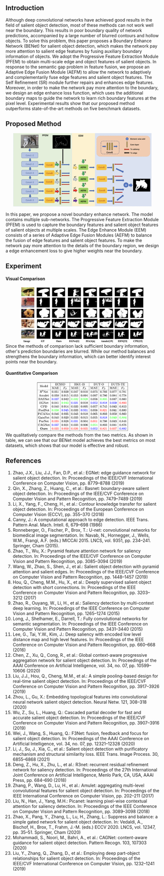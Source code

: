 ## Introduction
Although deep convolutional networks have achieved good results in the field of salient object detection, most of these methods can not work well near the boundary. This results in poor boundary quality of network predictions, accompanied by a large number of blurred contours and hollow objects. To solve this problem, this paper proposes a Boundary Enhance Network (BENet) for salient object detection, which makes the network pay more attention to salient edge features by fusing auxiliary boundary information of objects. We adopt the Progressive Feature Extraction Module (PFEM) to obtain multi-scale edge and object features of salient objects. In response to the semantic gap problem in feature fusion, we propose an Adaptive Edge Fusion Module (AEFM) to allow the network to adaptively and complementarily fuse edge features and salient object features. The Self Refinement (SR) module further repairs and enhances edge features. Moreover, in order to make the network pay more attention to the boundary, we design an edge enhance loss function, which uses the additional boundary maps to guide the network to learn rich boundary features at the pixel level. Experimental results show that our proposed method outperforms state-of-the-art methods on five benchmark datasets.

## Proposed Method

<div align="center">
  <img src="https://github.com/1291869157/BENet/blob/main/fig11.png" width="90%">
</div>

In this paper, we propose a novel boundary enhance network. The model contains multiple sub-networks. The Progressive Feature Extraction Module (PFEM) is used to capture the boundary features and salient object features of salient objects at multiple scales. The Edge Enhance Module (EEM) consists of a series of Adaptive Edge Fusion Modules (AEFM) to balance the fusion of edge features and salient object features. To make the network pay more attention to the details of the boundary region, we design a edge enhancement loss to give higher weights near the boundary. 

## Experiment
#### Visual Comparison
<div align="center">
  <img src="https://github.com/1291869157/BENet/blob/main/fig12.png" width="80%">
</div>
Since the methods of comparison lack sufficient boundary information, other's prediction boundaries are blurred. While our method balances and strengthens the boundary information, which can better identify interest points near the boundary.

#### Quantitative Comparison
<div align="center">
  <img src="https://github.com/1291869157/BENet/blob/main/fig13.jpg" width="60%">
</div>
We qualitatively compare the methods from the two metrics. As shown in table, we can see that our BENet model achieves the best metrics on most datasets, which shows that our model is effective and robust.

## References
1. Zhao, J.X., Liu, J.J., Fan, D.P., et al.: EGNet: edge guidance network for salient object detection. In: Proceedings of the IEEE/CVF International Conference on Computer Vision, pp. 8779–8788 (2019)
2. Qin, X., Zhang, Z., Huang, C., et al.: Basnet: boundary-aware salient object detection. In: Proceedings of the IEEE/CVF Conference on Computer Vision and Pattern Recognition, pp. 7479–7489 (2019)
3. Li, X., Yang, F., Cheng, H., et al.: Contour knowledge transfer for salient object detection. In: Proceedings of the European Conference on Computer Vision (ECCV), pp. 355–370 (2018)
4. Canny, J.: A computational approach to edge detection. IEEE Trans. Pattern Anal. Mach. Intell. 6, 679–698 (1986)
5. Ronneberger, O., Fischer, P., Brox, T.: U-net: convolutional networks for biomedical image segmentation. In: Navab, N., Hornegger, J., Wells, W.M., Frangi, A.F. (eds.) MICCAI 2015. LNCS, vol. 9351, pp. 234–241. Springer, Cham (2015).
6. Zhao, T., Wu, X.: Pyramid feature attention network for saliency detection. In: Proceedings of the IEEE/CVF Conference on Computer Vision and Pattern Recognition, pp. 3085–3094 (2019)
7. Wang, W., Zhao, S., Shen, J., et al.: Salient object detection with pyramid attention and salient edges. In: Proceedings of the IEEE/CVF Conference on Computer Vision and Pattern Recognition, pp. 1448–1457 (2019)
8. Hou, Q., Cheng, M.M., Hu, X., et al.: Deeply supervised salient object detection with short connections. In: Proceedings of the IEEE Conference on Computer Vision and Pattern Recognition, pp. 3203–3212 (2017)
9. Zhao, R., Ouyang, W., Li, H., et al.: Saliency detection by multi-context deep learning. In: Proceedings of the IEEE Conference on Computer Vision and Pattern Recognition, pp. 1265–1274 (2015)
10. Long, J., Shelhamer, E., Darrell, T.: Fully convolutional networks for semantic segmentation. In: Proceedings of the IEEE Conference on Computer Vision and Pattern Recognition, pp. 3431–3440 (2015)
11. Lee, G., Tai, Y.W., Kim, J.: Deep saliency with encoded low level distance map and high level features. In: Proceedings of the IEEE Conference on Computer Vision and Pattern Recognition, pp. 660–668 (2016)
12. Chen, Z., Xu, Q., Cong, R., et al.: Global context-aware progressive aggregation network for salient object detection. In: Proceedings of the AAAI Conference on Artificial Intelligence, vol. 34, no. 07, pp. 10599–10606 (2020)
13. Liu, J.J., Hou, Q., Cheng, M.M., et al.: A simple pooling-based design for real-time salient object detection. In: Proceedings of the IEEE/CVF Conference on Computer Vision and Pattern Recognition, pp. 3917–3926 (2019)
14. Zhou, L., Gu, X.: Embedding topological features into convolutional neural network salient object detection. Neural Netw. 121, 308–318 (2020)
15. Wu, Z., Su, L., Huang, Q.: Cascaded partial decoder for fast and accurate salient object detection. In: Proceedings of the IEEE/CVF Conference on Computer Vision and Pattern Recognition, pp. 3907–3916 (2019)
16. Wei, J., Wang, S., Huang, Q.: F3Net: fusion, feedback and focus for salient object detection. In: Proceedings of the AAAI Conference on Artificial Intelligence, vol. 34, no. 07, pp. 12321–12328 (2020)
17. Li, J., Su, J., Xia, C., et al.: Salient object detection with purificatory mechanism and structural similarity loss. IEEE Trans. Image Process. 30, 6855–6868 (2021)
18. Deng, Z., Hu, X., Zhu, L., et al.: R3net: recurrent residual refinement network for saliency detection. In: Proceedings of the 27th International Joint Conference on Artificial Intelligence, Menlo Park, CA, USA, AAAI Press, pp. 684–690 (2018)
19. Zhang, P., Wang, D., Lu, H., et al.: Amulet: aggregating multi-level convolutional features for salient object detection. In: Proceedings of the IEEE International Conference on Computer Vision, pp. 202–211 (2017)
20. Liu, N., Han, J., Yang, M.H.: Picanet: learning pixel-wise contextual attention for saliency detection. In: Proceedings of the IEEE Conference on Computer Vision and Pattern Recognition, pp. 3089–3098 (2018)
21. Zhao, X., Pang, Y., Zhang, L., Lu, H., Zhang, L.: Suppress and balance: a simple gated network for salient object detection. In: Vedaldi, A., Bischof, H., Brox, T., Frahm, J.-M. (eds.) ECCV 2020. LNCS, vol. 12347, pp. 35–51. Springer, Cham (2020)
22. Mohammadi, S., Noori, M., Bahri, A., et al.: CAGNet: content-aware guidance for salient object detection. Pattern Recogn. 103, 107303 (2020)
23. Liu, Y., Zhang, Q., Zhang, D., et al.: Employing deep part-object relationships for salient object detection. In: Proceedings of the IEEE/CVF International Conference on Computer Vision, pp. 1232–1241 (2019)

